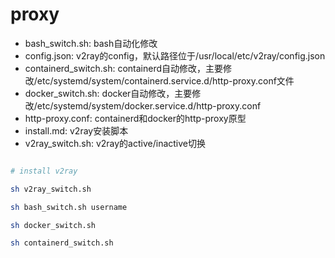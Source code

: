 # proxy

- bash_switch.sh: bash自动化修改
- config.json: v2ray的config，默认路径位于/usr/local/etc/v2ray/config.json
- containerd_switch.sh: containerd自动修改，主要修改/etc/systemd/system/containerd.service.d/http-proxy.conf文件
- docker_switch.sh: docker自动修改，主要修改/etc/systemd/system/docker.service.d/http-proxy.conf
- http-proxy.conf: containerd和docker的http-proxy原型
- install.md: v2ray安装脚本
- v2ray_switch.sh: v2ray的active/inactive切换

```bash

# install v2ray

sh v2ray_switch.sh

sh bash_switch.sh username

sh docker_switch.sh

sh containerd_switch.sh

```